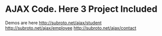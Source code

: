 # AJAX Code. Here 3 Project Included

Demos are here
http://subroto.net/ajax/student
http://subroto.net/ajax/employee
http://subroto.net/ajax/contact
